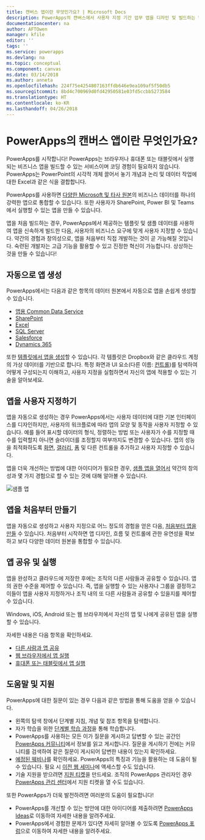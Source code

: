 ```yaml
---
title: 캔버스 앱이란 무엇인가요? | Microsoft Docs
description: PowerApps의 캔버스에서 사용자 지정 기간 업무 앱을 디자인 및 빌드하는 방법
documentationcenter: na
author: AFTOwen
manager: kfile
editor: ''
tags: ''
ms.service: powerapps
ms.devlang: na
ms.topic: conceptual
ms.component: canvas
ms.date: 03/14/2018
ms.author: anneta
ms.openlocfilehash: 224f75e4254807163ffdb646e9ea109af5f50db5
ms.sourcegitcommit: 8bd4c700969d0fd42950581e03fd5ccbb5273584
ms.translationtype: HT
ms.contentlocale: ko-KR
ms.lasthandoff: 04/26/2018
---
```

# <a name="what-are-canvas-apps-in-powerapps"></a>PowerApps의 캔버스 앱이란 무엇인가요?
PowerApps를 시작합니다! PowerApps는 브라우저나 휴대폰 또는 태블릿에서 실행되는 비즈니스 앱을 빌드할 수 있는 서비스이며 코딩 경험이 필요하지 않습니다. PowerApps는 PowerPoint의 시각적 개체 끌어서 놓기 개념과 논리 및 데이터 작업에 대한 Excel과 같은 식을 결합합니다.

PowerApps를 사용하면 [다양한 Microsoft 및 타사 원본](connections-list.md)의 비즈니스 데이터를 하나의 강력한 앱으로 통합할 수 있습니다. 또한 사용자가 SharePoint, Power BI 및 Teams에서 실행할 수 있는 앱을 만들 수 있습니다.

앱을 처음 빌드하는 경우, PowerApps에서 제공하는 템플릿 및 샘플 데이터를 사용하여 앱을 신속하게 빌드한 다음, 사용자의 비즈니스 요구에 맞게 사용자 지정할 수 있습니다. 약간의 경험과 창의성으로, 앱을 처음부터 직접 개발하는 것이 곧 가능해질 것입니다. 숙련된 개발자는 고급 기능을 활용할 수 있고 진정한 혁신이 가능합니다. 상상하는 것을 만들 수 있습니다!

## <a name="generate-an-app-automatically"></a>자동으로 앱 생성
PowerApps에서는 다음과 같은 항목의 데이터 원본에서 자동으로 앱을 손쉽게 생성할 수 있습니다.

* [앱용 Common Data Service](data-platform-create-app.md)
* [SharePoint](app-from-sharepoint.md)
* [Excel](get-started-create-from-data.md)
* [SQL Server](connections/connection-azure-sqldatabase.md)
* [Salesforce](add-manage-connections.md)
* [Dynamics 365](connections/connection-dynamics-crmonline.md)

또한 [템플릿에서 앱을 생성](get-started-test-drive.md)할 수 있습니다. 각 템플릿은 Dropbox와 같은 클라우드 계정의 가상 데이터를 기반으로 합니다. 특정 화면과 UI 요소(다른 이름: [컨트롤](reference-properties.md))를 탐색하여 어떻게 구성되는지 이해하고, 사용자 지정을 실험하면서 자신의 앱에 적용할 수 있는 기술을 알아보세요.

## <a name="customize-an-app"></a>앱을 사용자 지정하기
앱을 자동으로 생성하는 경우 PowerApps에서는 사용자 데이터에 대한 기본 인터페이스를 디자인하지만, 사용자의 워크플로에 따라 앱의 모양 및 동작을 사용자 지정할 수 있습니다. 예를 들어 표시할 데이터의 형식, 정렬하는 방법 또는 사용자가 수를 지정할 때 수를 입력할지 아니면 슬라이더를 조정할지 여부까지도 변경할 수 있습니다. 앱의 성능을 최적화하도록 [화면](add-screen-context-variables.md), [갤러리](customize-layout-sharepoint.md), [폼](customize-forms-sharepoint.md) 및 다른 컨트롤을 추가하고 사용자 지정할 수 있습니다.

앱을 더욱 개선하는 방법에 대한 아이디어가 필요한 경우, [샘플 앱을 열어서](open-and-run-a-sample-app.md) 약간의 창의성과 몇 가지 경험으로 할 수 있는 것에 대해 알아볼 수 있습니다.

![샘플 앱](./media/getting-started/sample-apps.png)

## <a name="create-an-app-from-scratch"></a>앱을 처음부터 만들기
앱을 자동으로 생성하고 사용자 지정으로 어느 정도의 경험을 얻은 다음, [처음부터 앱을 만들](get-started-create-from-blank.md) 수 있습니다. 처음부터 시작하면 앱 디자인, 흐름 및 컨트롤에 관한 유연성을 확보하고 보다 다양한 데이터 원본을 통합할 수 있습니다.

## <a name="share-and-run-an-app"></a>앱 공유 및 실행
앱을 완성하고 클라우드에 저장한 후에는 조직의 다른 사람들과 공유할 수 있습니다. 앱의 권한 수준을 제어할 수 있습니다. 즉, 앱을 실행할 수 있는 사용자나 그룹을 결정하고 이들이 앱을 사용자 지정하거나 조직 내의 또 다른 사람들과 공유할 수 있을지를 제어할 수 있습니다.

Windows, iOS, Android 또는 웹 브라우저에서 자신의 앱 및 나에게 공유된 앱을 실행할 수 있습니다.

자세한 내용은 다음 항목을 확인하세요.

* [다른 사람과 앱 공유](share-app.md)
* [웹 브라우저에서 앱 실행](../../user/run-app-browser.md)
* [휴대폰 또는 태블릿에서 앱 실행](../../user/run-app-client.md)

## <a name="get-help-and-support"></a>도움말 및 지원
PowerApps에 대한 질문이 있는 경우 다음과 같은 방법을 통해 도움을 얻을 수 있습니다.

* 왼쪽의 탐색 창에서 단계별 지침, 개념 및 참조 항목을 탐색합니다.
* 자가 학습을 위한 [단계별 학습 과정](https://docs.microsoft.com/powerapps/guided-learning/)을 통해 학습합니다.
* PowerApps를 사용하는 모든 이가 질문을 게시하고 답변할 수 있는 공간인 [PowerApps 커뮤니티](https://aka.ms/powerapps-community)에서 정보를 읽고 게시합니다. 질문을 게시하기 전에는 커뮤니티를 검색하여 같은 질문이 게시되어 답변한 내용이 있는지 확인하세요.
* [예정된 웨비나](webinars-listing.md#upcoming-webinars)를 확인하세요. PowerApps의 특징과 기능을 활용하는 데 도움이 될 수 있습니다. 필요 시 [이전 웹 세미나](webinars-listing.md#past-webinars)에 액세스할 수도 있습니다.
* 기술 지원을 받으려면 [지원 티켓](https://powerapps.microsoft.com/support/pro/)을 만드세요. 조직의 PowerApps 관리자인 경우 [PowerApps 관리 센터](https://portal.office.com/Support/Support.aspx)에서 지원 티켓을 열 수도 있습니다.

또한 PowerApps가 더욱 발전하려면 여러분의 도움이 필요합니다!

* PowerApps를 개선할 수 있는 방안에 대한 아이디어를 제출하려면 [PowerApps Ideas](https://powerusers.microsoft.com/t5/PowerApps-Ideas/idb-p/PowerAppsIdeas)로 이동하여 자세한 내용을 알려주세요.
* PowerApps에서 경험한 문제가 있다면 자세히 알아볼 수 있도록 [PowerApps 포럼](https://powerusers.microsoft.com/t5/General-Discussion/bd-p/PowerAppsForum1)으로 이동하여 자세한 내용을 알려주세요.
